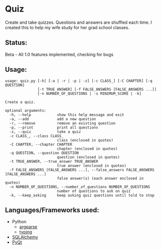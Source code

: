 # Quiz
Create and take quizzes. Questions and answers are shuffled each time. I created this to help my wife study for her grad school classes.

## Status:
Beta - All 1.0 features implemented, checking for bugs

## Usage:
```
usage: quiz.py [-h] [-a | -r | -p | -z] [-c CLASS_] [-C CHAPTER] [-q QUESTION]
               [-t TRUE_ANSWER] [-f FALSE_ANSWERS [FALSE_ANSWERS ...]]
               [-n NUMBER_OF_QUESTIONS | -s MINIMUM_SCORE | -k]

Create a quiz.

optional arguments:
  -h, --help            show this help message and exit
  -a, --add             add a new question
  -r, --remove          remove an existing question
  -p, --print           print all questions
  -z, --quiz            take a quiz
  -c CLASS_, --class CLASS_
                        class (enclosed in quotes)
  -C CHAPTER, --chapter CHAPTER
                        chapter (enclosed in quotes)
  -q QUESTION, --question QUESTION
                        question (enclosed in quotes)
  -t TRUE_ANSWER, --true_answer TRUE_ANSWER
                        true answer (enclosed in quotes)
  -f FALSE_ANSWERS [FALSE_ANSWERS ...], --false_answers FALSE_ANSWERS [FALSE_ANSWERS ...]
                        false answer(s) (each answer enclosed in quotes)
  -n NUMBER_OF_QUESTIONS, --number_of_questions NUMBER_OF_QUESTIONS
                        number of questions to ask on quiz
  -k, --keep_asking     keep asking quiz questions until told to stop
```
## Languages/Frameworks used:
* Python
  * [argparse](https://docs.python.org/3/library/argparse.html)
  * [typing](https://docs.python.org/3/library/typing.html)
* [SQLAlchemy](https://www.sqlalchemy.org/)
* [PyQt](https://www.riverbankcomputing.com/software/pyqt/intro)
